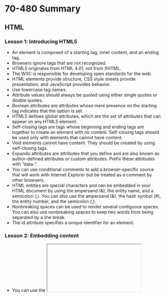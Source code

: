 # 70-480 Summary

## HTML

### Lesson 1: Introducing HTML5

- An element is composed of a starting tag, inner content, and an ending tag.
- Browsers ignore tags that are not recognized.
- HTML5 originates from HTML 4.01, not from XHTML.
- The W3C is responsible for developing open standards for the web.
- HTML elements provide structure, CSS style sheets provide presentation, and JavaScript provides behavior.
- Use lowercase tag names.
- Attribute values should always be quoted using either single quotes or double quotes.
- Boolean attributes are attributes whose mere presence on the starting tag indicates that the option is set.
- HTML5 defines global attributes, which are the set of attributes that can appear on any HTML5 element.
- Self-closing tags are tags whose beginning and ending tags are together to create an element with no content. Self-closing tags should be used only with elements that cannot have content.
- Void elements cannot have content. They should be created by using self-closing tags.
- Expando attributes are attributes that you define and are also known as author-defined attributes or custom attributes. Prefix these attributes with “data-“.
- You can use conditional comments to add a browser-specific source that will work with Internet Explorer but be treated as a comment by other browsers.
- HTML entities are special characters and can be embedded in your HTML document by using the ampersand (&), the entity name, and a semicolon (;). You can also use the ampersand (&), the hash symbol (#), the entity number, and the semicolon (;).
- Nonbreaking spaces can be used to render several contiguous spaces. You can also use nonbreaking spaces to keep two words from being separated by a line break.
- The id attribute specifies a unique identifier for an element.

### Lesson 2: Embedding content

- You can use the <iframe> element to provide reuse of HTML by embedding an HTML document in your current HTML document.
- Use the sandbox attribute on the <iframe> tag to help prevent malware and annoyances such as pop-ups from being introduced when the content is embedded in your HTML page.
- Use the seamless attribute on the <iframe> tag to indicate that the source content is to be rendered to appear as though it’s part of the containing document.
- The <a> tag creates a hyperlink to either an external HTML document or an internal location in the current document. The <a> tag can also be used to send email messages.
- The <img> element is a void element and is used to add an image reference to your HTML document.
- JPG is best for displaying photos on HTML pages due to its compression, GIF is best for small images with transparency and embedded animations, PNG is best for storage due to lossless compression during editing sessions, and SVG is best for drawings due to its vector drawing scalability.
- You can create a clickable image map by using the <map> and <area> elements.
- You can use the <embed> tag to provide simple content embedding.
- You can use the <object> tag to provide content embedding with greater flexibility because it can have nested <param> elements.

## CSS

### Lesson 1: Introducing CSS3

- A style rule, or style, is composed of two parts: the selector and the declaration block.
- The selector locates the elements in the HTML document to be styled.
- The declaration block contains the formatting instructions (declarations).
- Styles can be inline, embedded, or external.
- To maintain separation between structure and presentation, use external style sheets.
- Use the media attribute of the <link> element to specify the target device for a style sheet.

### Lesson 2: Understanding selectors, specificity, and cascading

- A style rule, or style, is composed of two parts: the selector and the declaration block. The selector locates the elements in the HTML document that will be styled. The declaration block contains the formatting instructions (declarations).
- Styles can be inline, embedded, or external.
- To maintain separation between structure and presentation, use external style sheets.
- Use the media attribute of the <link> element to specify the target device for a style sheet.
- Pseudo classes provide another way to select elements. Pseudo elements provide access to information that is not available from the DOM. Use two colons (::) to denote pseudo elements.
- Use the “!important” modifier with user-defined styles to override author-defined styles.
- Cascading precedence is by importance, specificity, and then textual order.
- The evaluation order of style sheets is the browser’s built-in style sheet, the user-defined style sheet, the author’s normal style sheet, the author’s important style sheet, and the user’s important style sheet.
- Calculating the specificity of a selector is based on three levels of magnitude.
- Element styles that are not assigned can inherit their style from a parent element.

### Lesson 3: Working with CSS properties

- CSS colors can be set using color names; hexadecimal notation; or the rgb, rgba, and hsl functions.
- Use the opacity property to set the transparency.
- To format text, set the font-family property and then set the font properties.
- Font families that have curls at the top and bottom of characters belong to the serif font family group. Font families that don’t have curls belong to the sans serif font family group. Font families whose characters are all the same width belong to the monospaced font family group. Font families that imitate handwriting belong to the cursive font family group. Font families that are decorative belong to the fantasy font family group.
- The CSS box model defines element content as surrounded by padding, which is then surrounded by the border, which is then surrounded by the margin.
- You can set all four sides of the margin, padding, and border by providing a single size to be applied to all sides, or you can set individual sides by adding -top, -bottom, -left, or -right to the property and assigning a value to each.
- The <div> element can be positioned by assigning a value of static, relative, absolute, or fixed to the position property.
- The float property can be used to create columns without removing the <div> element from HTML flow. This property can also be used to position images so that text flows around the image.
- Use the clear property to indicate when an element is to be positioned clear after the previous element.
- Use the box-sizing property to change the default width calculation from content to border.
